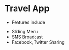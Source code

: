 Travel App
==============================
- Features include

* Sliding Menu
* SMS Broadcast
* Facebook, Twitter Sharing